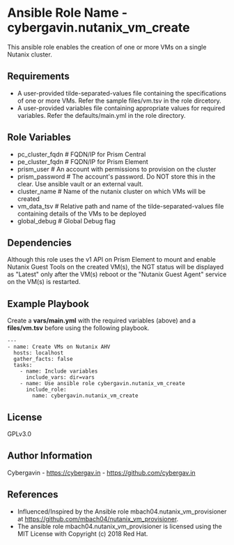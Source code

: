 Ansible Role Name - cybergavin.nutanix_vm_create
================================================

This ansible role enables the creation of one or more VMs on a single Nutanix cluster.

Requirements
------------

- A user-provided tilde-separated-values file containing the specifications of one or more VMs. Refer the sample files/vm.tsv in the role dircetory.
- A user-provided variables file containing appropriate values for required variables. Refer the defaults/main.yml in the role directory.

Role Variables
--------------

- pc_cluster_fqdn   # FQDN/IP for Prism Central
- pe_cluster_fqdn   # FQDN/IP for Prism Element
- prism_user        # An account with permissions to provision on the cluster
- prism_password    # The account's password. Do NOT store this in the clear. Use ansible vault or an external vault. 
- cluster_name      # Name of the nutanix cluster on which VMs will be created 
- vm_data_tsv       # Relative path and name of the tilde-separated-values file containing details of the VMs to be deployed
- global_debug      # Global Debug flag


Dependencies
------------

Although this role uses the v1 API on Prism Element to mount and enable Nutanix Guest Tools on the created VM(s), the NGT status
will be displayed as "Latest" only after the VM(s) reboot or the "Nutanix Guest Agent" service on the VM(s) is restarted.


Example Playbook
----------------

Create a **vars/main.yml** with the required variables (above) and a **files/vm.tsv** before using the following playbook.

    ---
    - name: Create VMs on Nutanix AHV
      hosts: localhost
      gather_facts: false
      tasks:
        - name: Include variables
          include_vars: dir=vars
        - name: Use ansible role cybergavin.nutanix_vm_create
          include_role:
            name: cybergavin.nutanix_vm_create


License
-------

GPLv3.0


Author Information
------------------

Cybergavin - https://cybergav.in - https://github.com/cybergav.in


References
-----------

- Influenced/Inspired by the Ansible role mbach04.nutanix_vm_provisioner at https://github.com/mbach04/nutanix_vm_provisioner.
- The ansible role mbach04.nutanix_vm_provisioner is licensed using the MIT License with Copyright (c) 2018 Red Hat.